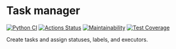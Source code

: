 # Task manager

[![Python CI](https://github.com/mistermikebell/python-project-lvl4/actions/workflows/main.yml/badge.svg)](https://github.com/mistermikebell/python-project-lvl4/actions/workflows/main.yml)
[![Actions Status](https://github.com/mistermikebell/python-project-lvl4/workflows/hexlet-check/badge.svg)](https://github.com/mistermikebell/python-project-lvl4/actions)
[![Maintainability](https://api.codeclimate.com/v1/badges/0d9c817f6740fe2e5f6a/maintainability)](https://codeclimate.com/github/mistermikebell/python-project-lvl4/maintainability)
[![Test Coverage](https://api.codeclimate.com/v1/badges/0d9c817f6740fe2e5f6a/test_coverage)](https://codeclimate.com/github/mistermikebell/python-project-lvl4/test_coverage)


Create tasks and assign statuses, labels, and executors.

